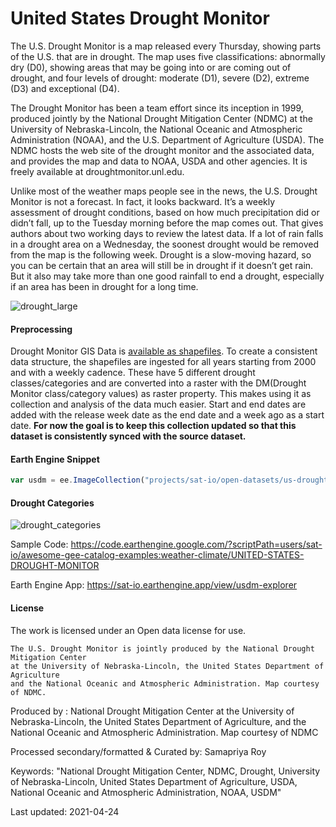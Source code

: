 # United States Drought Monitor

The U.S. Drought Monitor is a map released every Thursday, showing parts of the U.S. that are in drought. The map uses five classifications: abnormally dry (D0), showing areas that may be going into or are coming out of drought, and four levels of drought: moderate (D1), severe (D2), extreme (D3) and exceptional (D4).

The Drought Monitor has been a team effort since its inception in 1999, produced jointly by the National Drought Mitigation Center (NDMC) at the University of Nebraska-Lincoln, the National Oceanic and Atmospheric Administration (NOAA), and the U.S. Department of Agriculture (USDA). The NDMC hosts the web site of the drought monitor and the associated data, and provides the map and data to NOAA, USDA and other agencies. It is freely available at droughtmonitor.unl.edu.

Unlike most of the weather maps people see in the news, the U.S. Drought Monitor is not a forecast. In fact, it looks backward. It’s a weekly assessment of drought conditions, based on how much precipitation did or didn’t fall, up to the Tuesday morning before the map comes out. That gives authors about two working days to review the latest data. If a lot of rain falls in a drought area on a Wednesday, the soonest drought would be removed from the map is the following week. Drought is a slow-moving hazard, so you can be certain that an area will still be in drought if it doesn’t get rain. But it also may take more than one good rainfall to end a drought, especially if an area has been in drought for a long time.

![drought_large](https://user-images.githubusercontent.com/6677629/115971804-31e3bb00-a510-11eb-80db-cab7cd0e77fb.gif)

#### Preprocessing
Drought Monitor GIS Data is [available as shapefiles](https://droughtmonitor.unl.edu/Data/GISData.aspx). To create a consistent data structure, the shapefiles are ingested for all years starting from 2000 and with a weekly cadence. These have 5 different drought classes/categories and are converted into a raster with the DM(Drought Monitor class/category values) as raster property. This makes using it as collection and analysis of the data much easier. Start and end dates are added with the release week date as the end date and a week ago as a start date. **For now the goal is to keep this collection updated so that this dataset is consistently synced with the source dataset.**

#### Earth Engine Snippet

```js
var usdm = ee.ImageCollection("projects/sat-io/open-datasets/us-drought-monitor");
```

#### Drought Categories

![drought_categories](https://user-images.githubusercontent.com/6677629/115967546-ccd09b00-a4f8-11eb-9ca9-e969f58f0085.png)

Sample Code: https://code.earthengine.google.com/?scriptPath=users/sat-io/awesome-gee-catalog-examples:weather-climate/UNITED-STATES-DROUGHT-MONITOR

Earth Engine App: https://sat-io.earthengine.app/view/usdm-explorer

#### License
The work is licensed under an Open data license for use.

```
The U.S. Drought Monitor is jointly produced by the National Drought Mitigation Center
at the University of Nebraska-Lincoln, the United States Department of Agriculture
and the National Oceanic and Atmospheric Administration. Map courtesy of NDMC.
```

Produced by : National Drought Mitigation Center at the University of Nebraska-Lincoln, the United States Department of Agriculture, and the National Oceanic and Atmospheric Administration. Map courtesy of NDMC

Processed secondary/formatted & Curated by: Samapriya Roy

Keywords: "National Drought Mitigation Center, NDMC, Drought, University of Nebraska-Lincoln, United States Department of Agriculture, USDA, National Oceanic and Atmospheric Administration, NOAA, USDM"

Last updated: 2021-04-24
